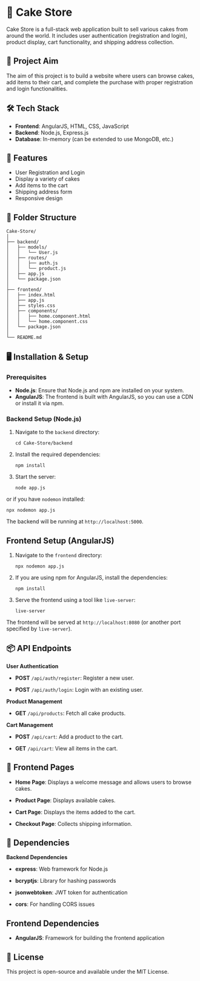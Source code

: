 # 🍰 Cake Store

Cake Store is a full-stack web application built to sell various cakes from around the world. It includes user authentication (registration and login), product display, cart functionality, and shipping address collection.

## 🎯 Project Aim

The aim of this project is to build a website where users can browse cakes, add items to their cart, and complete the purchase with proper registration and login functionalities.

## 🛠 Tech Stack

- **Frontend**: AngularJS, HTML, CSS, JavaScript
- **Backend**: Node.js, Express.js
- **Database**: In-memory (can be extended to use MongoDB, etc.)

## 🚀 Features

- User Registration and Login
- Display a variety of cakes
- Add items to the cart
- Shipping address form
- Responsive design

## 📁 Folder Structure

```
Cake-Store/
│
├── backend/
│   ├── models/
│   │   └── User.js
│   ├── routes/
│   │   ├── auth.js
│   │   └── product.js
│   ├── app.js
│   └── package.json
│
├── frontend/
│   ├── index.html
│   ├── app.js
│   ├── styles.css
│   ├── components/
│   │   ├── home.component.html
│   │   └── home.component.css
│   └── package.json
│
└── README.md
```

## 🖥️ Installation & Setup

### Prerequisites

- **Node.js**: Ensure that Node.js and npm are installed on your system.
- **AngularJS**: The frontend is built with AngularJS, so you can use a CDN or install it via npm.

### Backend Setup (Node.js)

1. Navigate to the `backend` directory:

   ```
   cd Cake-Store/backend
   ```

2. Install the required dependencies:

   ```
   npm install
   ```

3. Start the server:

   ```
   node app.js
   ```

or if you have ```nodemon``` installed:

```
npx nodemon app.js
```

The backend will be running at ```http://localhost:5000```.

## Frontend Setup (AngularJS)

1. Navigate to the ```frontend``` directory:

   ```
   npx nodemon app.js
   ```

2. If you are using npm for AngularJS, install the dependencies:

    ```
    npm install
    ```

3. Serve the frontend using a tool like ```live-server```:

    ```
    live-server
    ```

The frontend will be served at ```http://localhost:8080``` (or another port specified by ```live-server```).

## 📦 API Endpoints

**User Authentication**

- **POST** ```/api/auth/register```: Register a new user.

- **POST** ```/api/auth/login```: Login with an existing user.

**Product Management**

- **GET** ```/api/products```: Fetch all cake products.

**Cart Management**

- **POST** ```/api/cart```: Add a product to the cart.

- **GET** ```/api/cart```: View all items in the cart.

## 🎨 Frontend Pages

- **Home Page**: Displays a welcome message and allows users to browse cakes.

- **Product Page**: Displays available cakes.

- **Cart Page**: Displays the items added to the cart.

- **Checkout Page**: Collects shipping information.

## 🔧 Dependencies

**Backend Dependencies**

- **express**: Web framework for Node.js

- **bcryptjs**: Library for hashing passwords

- **jsonwebtoken**: JWT token for authentication

- **cors**: For handling CORS issues

## Frontend Dependencies 

- **AngularJS**: Framework for building the frontend application

## 📜 License

This project is open-source and available under the MIT License.

